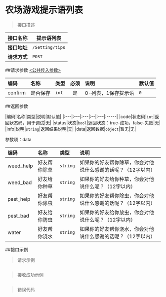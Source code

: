 # 农场游戏提示语列表

>接口描述

| 接口名称 | 提示语列表 |
|----------|--------|
|**接口地址**|```/Setting/tips```|
|**请求方式**|```POST```|

##请求参数
[<公共传入参数>](../README.md)  

|编码|名称|类型|必须|说明|默认值|
|:---|:---|:---|:--:|:---|:-----|
|confirm|是否保存|```int```|是|0-列表，1保存提示语|```0```|

##返回参数

|编码|名称|类型|说明|默认值|
|:---|:---|:---|:--|:---|:-----|
|code|状态码|```int```|返回状态码，用于调试|无|
|status|状态|```bool```|返回状态：true-成功，false-失败|无|
|info|说明|```string```|返回结果说明|无|
|data|返回数据|```object```|暂无|无|

参数项：data

|编码 |名称|类型|说明|
|:----|:---|:---|:---|
|weed_help|好友帮你除草|```string```|如果你的好友帮你除草，你会对他说什么感谢的话呢？（12字以内）|
|weed_bad|好友给你种草|```string```|如果你的好友给你种草，你会对他说什么呢？（12字以内）|
|pest_help|好友帮你除虫|```string```|如果你的好友帮你除虫，你会对他说什么感谢的话呢？（12字以内）|
|pest_bad|好友给你防虫|```string```|如果你的好友给你放虫，你会对他说什么呢？（12字以内）|
|water|好友帮你浇水|```string```|如果你的好友帮你浇水，你会对他说什么感谢的话呢？（12字以内）|

##接口示例

>请求示例

```

```

>接收成功示例

```

```

>错误代码